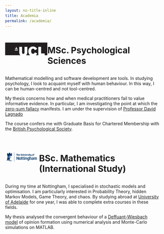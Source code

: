 ```yaml
---
layout: no-title-inline
title: Academia
permalink: /academia/
---
```


<style>
.logo {
   display: flex;
   align-items:center;
}

a img {
  width: 150px;
}
</style>


<div class="logo">
<a href="https://www.ucl.ac.uk/">
   <img src="..//assets/ucl.png">
</a>
<h1 style="margin-bottom:0">MSc. Psychological Sciences</h1>
</div>

<br>

Mathematical modelling and software development are tools. In studying psychology, I look to acquaint myself
 with human behaviour. In this way, I can be human-centred and not tool-centred.   

My thesis concerns how and when medical practitioners fail to value informative evidence. 
In particular, I am investigating the point at which the [zero-sum fallacy](https://doi.org/10.1177/0956797618818484) manifests.
I am under the supervision of [Professor David Lagnado](https://www.ucl.ac.uk/lagnado-lab/david_lagnado.html) 

The course confers me with 
Graduate Basis for Chartered Membership with the [British Psychological Society](https://www.bps.org.uk).

<br>

<div class="logo">
<a href="https://www.nottingham.ac.uk/">
   <img src="..//assets/notts.png">
</a>
<h1 style="margin-bottom:0;" >BSc. Mathematics (International Study)</h1>
</div>

<br>

During my time at Nottingham, I specialised in stochastic models and optimisation. 
I am particularly interested in Probability Theory, hidden Markov Models, Game Theory, and chaos. 
By studying abroad at [University of Adelaide](https://www.adelaide.edu.au)
  for one year, I was able to complete extra courses in these fields.

My thesis analysed the convergent behaviour of a [Deffuant-Wiesbach model](https://doi.org/10.1142/S0219525900000078)
 of opinion formation using numerical analysis and Monte-Carlo simulations on MATLAB.
